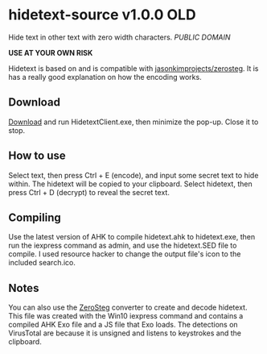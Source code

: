 # hidetext-source v1.0.0 OLD
Hide text in other text with zero width characters. _PUBLIC DOMAIN_

**USE AT YOUR OWN RISK**

Hidetext is based on and is compatible with [jasonkimprojects/zerosteg](https://github.com/jasonkimprojects/zerosteg). It is has a really good explanation on how the encoding works.

## Download
[Download](https://j.tiny.us/hidetext) and run HidetextClient.exe, then minimize the pop-up. Close it to stop.

## How to use
Select text, then press Ctrl + E (encode), and input some secret text to hide within. 
The hidetext will be copied to your clipboard. Select hidetext, then press Ctrl + D (decrypt) to reveal the secret text.

## Compiling
Use the latest version of AHK to compile hidetext.ahk to hidetext.exe, then run the iexpress command as admin, and use the hidetext.SED file to compile. I used resource hacker to change the output file's icon to the included search.ico.

## Notes
You can also use the [ZeroSteg](https://nosajmik.codes/zerosteg/) converter to create and decode hidetext.
This file was created with the Win10 iexpress command and contains a compiled AHK Exo file and a JS file that Exo loads. The detections on VirusTotal are because it is unsigned and listens to keystrokes and the clipboard.
